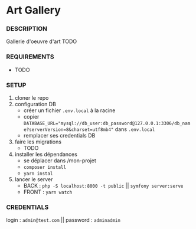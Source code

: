 # Art Gallery

### DESCRIPTION
Gallerie d'oeuvre d'art
TODO

### REQUIREMENTS
- TODO

### SETUP
1. cloner le repo
2. configuration DB
    - créer un fichier `.env.local` à la racine
    - copier `DATABASE_URL="mysql://db_user:db_password@127.0.0.1:3306/db_name?serverVersion=8&charset=utf8mb4"` dans `.env.local`
    - remplacer ses credentials DB
3. faire les migrations
    - TODO
3. installer les dépendances
    - se déplacer dans /mon-projet 
    - `composer install`
    - `yarn instal`
4. lancer le server 
    - BACK : `php -S localhost:8000 -t public` || `symfony server:serve`
    - FRONT : `yarn watch`
    
### CREDENTIALS 

login : `admin@test.com` ||
password : `adminadmin`
